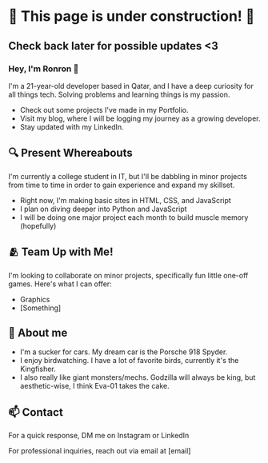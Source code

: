 <h1>🚧 This page is under construction! 🚧</h1>
<h2>Check back later for possible updates <3</h2>
<h3>Hey, I'm Ronron 👋</h3>
I'm a 21-year-old developer based in Qatar, and I have a deep curiosity for all things tech. Solving problems and learning things is my passion.

  
- Check out some projects I've made in my Portfolio.
- Visit my blog, where I will be logging my journey as a growing developer.
- Stay updated with my LinkedIn.

<h2>🔍 Present Whereabouts</h2>
I'm currently a college student in IT, but I'll be dabbling in minor projects from time to time in order to gain experience and expand my skillset.


- Right now, I'm making basic sites in HTML, CSS, and JavaScript
- I plan on diving deeper into Python and JavaScript
- I will be doing one major project each month to build muscle memory (hopefully)

<h2>🫂 Team Up with Me!</h2>
I'm looking to collaborate on minor projects, specifically fun little one-off games. Here's what I can offer:


- Graphics
- [Something]

<h2>👀 About me</h2>


- I'm a sucker for cars. My dream car is the Porsche 918 Spyder.
- I enjoy birdwatching. I have a lot of favorite birds, currently it's the Kingfisher.
- I also really like giant monsters/mechs. Godzilla will always be king, but aesthetic-wise, I think Eva-01 takes the cake.


<h2>📫 Contact</h2>
For a quick response, DM me on Instagram or LinkedIn

For professional inquiries, reach out via email at [email]

<!---
rarcanaria/rarcanaria is a ✨ special ✨ repository because its `README.md` (this file) appears on your GitHub profile.
You can click the Preview link to take a look at your changes.
--->
